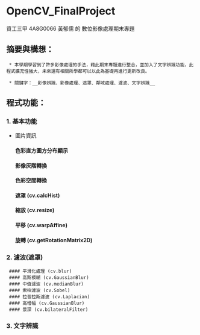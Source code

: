 # OpenCV_FinalProject
資工三甲 4A8G0066 黃郁儒 的 數位影像處理期末專題


## 摘要與構想：
     * 本學期學習到了許多影像處理的手法，藉此期末專題進行整合，並加入了文字辨識功能，此程式擴充性強大，未來還有相關所學都可以以此為基礎再進行更新改良。
     
     * 關鍵字：__影像辨識、影像處理、遮罩、鄰域處理、濾波、文字辨識__


## 程式功能：

### 1. 基本功能
* 圖片資訊
     #### 色彩直方圖方分布顯示
     #### 影像灰階轉換
     #### 色彩空間轉換
     #### 遮罩 (cv.calcHist)
     #### 縮放 (cv.resize)
     #### 平移 (cv.warpAffine)
     #### 旋轉 (cv.getRotationMatrix2D)
      
### 2. 濾波(遮罩)
     #### 平滑化處理 (cv.blur)
     #### 高斯模糊 (cv.GaussianBlur)
     #### 中值濾波 (cv.medianBlur)
     #### 索柏濾波 (cv.Sobel)
     #### 拉普拉斯濾波 (cv.Laplacian)
     #### 高增幅 (cv.GaussianBlur)
     #### 景深 (cv.bilateralFilter)
      
### 3. 文字辨識
